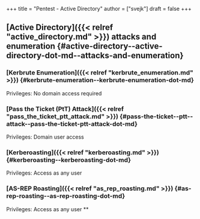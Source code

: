 +++
title = "Pentest - Active Directory"
author = ["svejk"]
draft = false
+++

## [Active Directory]({{< relref "active_directory.md" >}}) attacks and enumeration {#active-directory--active-directory-dot-md--attacks-and-enumeration}


### [Kerbrute Enumeration]({{< relref "kerbrute_enumeration.md" >}}) {#kerbrute-enumeration--kerbrute-enumeration-dot-md}

Privileges: No domain access required


### [Pass the Ticket (PtT) Attack]({{< relref "pass_the_ticket_ptt_attack.md" >}}) {#pass-the-ticket--ptt--attack--pass-the-ticket-ptt-attack-dot-md}

Privileges: Domain user access


### [Kerberoasting]({{< relref "kerberoasting.md" >}}) {#kerberoasting--kerberoasting-dot-md}

Privileges: Access as any user


### [AS-REP Roasting]({{< relref "as_rep_roasting.md" >}}) {#as-rep-roasting--as-rep-roasting-dot-md}

Privileges: Access as any user
\*\*
